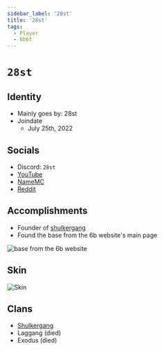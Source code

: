 ```yaml
---
sidebar_label: '28st'
title: '28st'
tags:
  - Player
  - 6b6t
---
```


# `28st`

## Identity
* Mainly goes by: 28st
* Joindate
  * July 25th, 2022

## Socials
* Discord: `28st`
* [YouTube](https://www.youtube.com/@28sty)
* [NameMC](https://namemc.com/profile/28st.2)
* [Reddit](https://www.reddit.com/user/28st/)

## Accomplishments
* Founder of [shulkergang](../Groups/shulkergang.md)
* Found the base from the 6b website's main page 

![base from the 6b website](../../static/img/screenshots/6bwebsitebase.png)

## Skin
![Skin](https://s.namemc.com/3d/skin/body.png?id=58e6a4263496d5c4&model=slim&theta=30&model=classic&theta=30&phi=21&time=90&width=100&height=200)

## Clans
* [Shulkergang](../Groups/shulkergang.md)
* Laggang (died)
* Exodus (died)